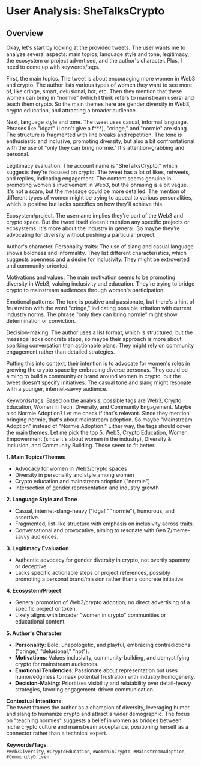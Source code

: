 # User Analysis: SheTalksCrypto

## Overview

<think>
Okay, let's start by looking at the provided tweets. The user wants me to analyze several aspects: main topics, language style and tone, legitimacy, the ecosystem or project advertised, and the author's character. Plus, I need to come up with keywords/tags.

First, the main topics. The tweet is about encouraging more women in Web3 and crypto. The author lists various types of women they want to see more of, like cringe, smart, delusional, hot, etc. Then they mention that these women can bring in "normie" (which I think refers to mainstream users) and teach them crypto. So the main themes here are gender diversity in Web3, crypto education, and attracting a broader audience.

Next, language style and tone. The tweet uses casual, informal language. Phrases like "idgaf" (I don't give a f***), "cringe," and "normie" are slang. The structure is fragmented with line breaks and repetition. The tone is enthusiastic and inclusive, promoting diversity, but also a bit confrontational with the use of "only they can bring normie." It's attention-grabbing and personal.

Legitimacy evaluation. The account name is "SheTalksCrypto," which suggests they're focused on crypto. The tweet has a lot of likes, retweets, and replies, indicating engagement. The content seems genuine in promoting women's involvement in Web3, but the phrasing is a bit vague. It's not a scam, but the message could be more detailed. The mention of different types of women might be trying to appeal to various personalities, which is positive but lacks specifics on how they'll achieve this.

Ecosystem/project. The username implies they're part of the Web3 and crypto space. But the tweet itself doesn't mention any specific projects or ecosystems. It's more about the industry in general. So maybe they're advocating for diversity without pushing a particular project.

Author's character. Personality traits: The use of slang and casual language shows boldness and informality. They list different characteristics, which suggests openness and a desire for inclusivity. They might be extroverted and community-oriented. 

Motivations and values: The main motivation seems to be promoting diversity in Web3, valuing inclusivity and education. They're trying to bridge crypto to mainstream audiences through women's participation. 

Emotional patterns: The tone is positive and passionate, but there's a hint of frustration with the word "cringe," indicating possible irritation with current industry norms. The phrase "only they can bring normie" might show determination or conviction.

Decision-making: The author uses a list format, which is structured, but the message lacks concrete steps, so maybe their approach is more about sparking conversation than actionable plans. They might rely on community engagement rather than detailed strategies.

Putting this into context, their intention is to advocate for women's roles in growing the crypto space by embracing diverse personas. They could be aiming to build a community or brand around women in crypto, but the tweet doesn't specify initiatives. The casual tone and slang might resonate with a younger, internet-savvy audience.

Keywords/tags: Based on the analysis, possible tags are Web3, Crypto Education, Women in Tech, Diversity, and Community Engagement. Maybe also Normie Adoption? Let me check if that's relevant. Since they mention bringing normie, that's about mainstream adoption. So maybe "Mainstream Adoption" instead of "Normie Adoption." Either way, the tags should cover the main themes. Let me pick the top 5. Web3, Crypto Education, Women Empowerment (since it's about women in the industry), Diversity & Inclusion, and Community Building. Those seem to fit better.
</think>

**1. Main Topics/Themes**  
- Advocacy for women in Web3/crypto spaces  
- Diversity in personality and style among women  
- Crypto education and mainstream adoption ("normie")  
- Intersection of gender representation and industry growth  

**2. Language Style and Tone**  
- Casual, internet-slang-heavy ("idgaf," "normie"), humorous, and assertive.  
- Fragmented, list-like structure with emphasis on inclusivity across traits.  
- Conversational and provocative, aiming to resonate with Gen Z/meme-savvy audiences.  

**3. Legitimacy Evaluation**  
- Authentic advocacy for gender diversity in crypto, not overtly spammy or deceptive.  
- Lacks specific actionable steps or project references, possibly promoting a personal brand/mission rather than a concrete initiative.  

**4. Ecosystem/Project**  
- General promotion of Web3/crypto adoption; no direct advertising of a specific project or token.  
- Likely aligns with broader "women in crypto" communities or educational content.  

**5. Author's Character**  
- **Personality**: Bold, unapologetic, and playful, embracing contradictions ("cringe," "delusional," "hot").  
- **Motivations**: Values inclusivity, community-building, and demystifying crypto for mainstream audiences.  
- **Emotional Tendencies**: Passionate about representation but uses humor/edginess to mask potential frustration with industry homogeneity.  
- **Decision-Making**: Prioritizes visibility and relatability over detail-heavy strategies, favoring engagement-driven communication.  

**Contextual Intentions**:  
The tweet frames the author as a champion of diversity, leveraging humor and slang to humanize crypto and attract a wider demographic. The focus on "teaching normies" suggests a belief in women as bridges between niche crypto culture and mainstream acceptance, positioning herself as a connector rather than a technical expert.  

**Keywords/Tags**:  
`#Web3Diversity`, `#CryptoEducation`, `#WomenInCrypto`, `#MainstreamAdoption`, `#CommunityDriven`